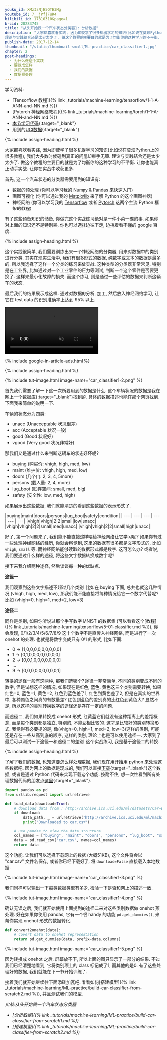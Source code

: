 ```yaml
---
youku_id: XMzIzNjE5OTE3Mg
youtube_id: 7__jPfjFuR4
bilibili_id: 17310310&page=1
b-cid: 28283745
title: "从头开始做一个汽车状态分类器1: 分析数据"
description: "大家都喜欢看实践, 因为即使学了很多机器学习的知识(比如说在莫烦Python上的很多教程), 我们大多数时候碰到真正的问题却束手无策.
理论与实践结合还是太少太少了. 做这个教程的主要目的就是为了均衡你的这种学习的不平衡. 让你也能真正动手实战. 让你在实战中收获更多."
publish-date: 2017-12-14
thumbnail: "/static/thumbnail-small/ML-practice/car_classifier1.jpg"
chapter: 2
post-headings:
  - 为什么做这个实践
  - 要做成怎样
  - 我们的数据
  - 数据预处理
---
```


学习资料:
  * [Tensorflow 教程]({% link _tutorials/machine-learning/tensorflow/1-1-A-ANN-and-NN.md %})
  * [Pytorch 神经网络教程]({% link _tutorials/machine-learning/torch/1-1-A-ANN-and-NN.md %})
  * [本节学习代码](https://github.com/MorvanZhou/train-classifier-from-scratch){:target="_blank"}
  * 用到的[UCI数据](http://archive.ics.uci.edu/ml/datasets/Car+Evaluation){:target="_blank"}



{% include assign-heading.html %}

大家都喜欢看实践, 因为即使学了很多机器学习的知识(比如说在[莫烦Python](/)上的很多教程), 我们大多数时候碰到真正的问题却束手无策.
理论与实践结合还是太少太少了. 做这个教程的主要目的就是为了均衡你的这种学习的不平衡. 让你也能真正动手实战. 让你在实战中收获更多.

首先, 这一个汽车状态的分类器需要用到的知识有:

* 数据的预处理 (你可以学习我的 [Numpy & Pandas](/tutorials/data-manipulation/np-pd/) 来快速入门)
* 画图可视化 (你可以通过我的 [Matplotlib](/tutorials/data-manipulation/plt/) 来了解 Python 的这个画图神器)
* 神经网络 (你可以学习我的 [Tensorflow](/tutorials/machine-learning/tensorflow/) 或者 [Pytorch](/tutorials/machine-learning/torch/) 这两个主流 Python 框架的教程)

有了这些预备知识的储备, 你做完这个实战练习绝对是一件小菜一碟的事. 如果你对上面的知识还不是特别熟, 你也可以选择边往下走, 边挑着看不懂的 google 百度.






{% include assign-heading.html %}

这个实践很简单, 我们需要训练出来一个神经网络的分类器,
用来对数据中的类别进行分类. 其实在现实生活中, 我们有很多形式的数据, 纯数字或文本的数据是最多的.
所以我选择了这样一个分类的练习来做实战. 这种类型的分类器非常常见, 特别是在工业界,
比如通过对一个工业零件的压力等测试, 判断一个这个零件是否要更换了. 这样来最小化故障的损失.
而这个练习, 则是通过一些评估的数据来判断这辆车的状态.

最后我们的结果展示成这样.
通过对数据的分析, 加工, 然后放入神经网络学习, 让它在 test data 的识别准确率上达到 95% 以上.


<video class="tut-content-video" controls loop autoplay muted>
  <source src="/static/results/ML-practice/car_classifier1-1.mp4" type="video/mp4">
  Your browser does not support HTML5 video.
</video>








{% include google-in-article-ads.html %}

{% include assign-heading.html %}

{% include tut-image.html image-name="car_classifier1-2.png" %}

首先我们需要了解一下这一次所要用到的数据是什么. 这个车辆状况的数据是我在网上一个[数据库](http://archive.ics.uci.edu/ml/datasets/Car+Evaluation){:target="_blank"}找到的.
具体的数据描述也能在那个网页找到. 下面我来简单的说明一下.

车辆的状态分为四类:
* unacc (Unacceptable 状况很差)
* acc   (Acceptable 状况一般)
* good  (Good 状况好)
* vgood (Very good 状况非常好)

那我们又是通过什么来判断这辆车的状态好坏呢?
* buying (购买价: vhigh, high, med, low)
* maint  (维护价: vhigh, high, med, low)
* doors  (几个门: 2, 3, 4, 5more)
* persons (载人量: 2, 4, more)
* lug_boot (贮存空间: small, med, big)
* safety  (安全性: low, med, high)

如果展示出这些数据, 我们就能清楚的看到这些数据的表示形式了.

|buying|maint|doors|persons|lug_boot|safety|condition|
| --- | --- | --- | --- | --- | ---|
|vhigh|vhigh|2|2|small|low|unacc|
|vhigh|vhigh|2|2|small|med|unacc|
|vhigh|vhigh|2|2|small|high|unacc|


好了, 第一个问题来了, 我们能不能直接这样喂给神经网络让它学习呢?
如果你有过一些处理神经网络的经历, 你就会察觉到, 这里的数据有很多都是文字形式的,
比如 `vhigh`, `small` 等.
而神经网络能够读取的数据形式都是数字. 这可怎么办? 或者说, 我们要通过什么样的途径,
将这些文字数据转换成数字呢?

接下来我介绍两种途径, 然后谈谈每一种的优缺点.

**途径一**

我们观察到这些文字描述不超过几个类别, 比如在 buying 下面, 总共也就这几种情况 (vhigh, high, med, low),
那我们能不能直接将每种情况给它一个数字代替呢? 比如 (vhigh=0, high=1, med=2, low=3).

**途径二**

同样是类别, 如果你听说过那个手写数字 MNIST 的数据集 (可以看看这个[教程]({% link _tutorials/machine-learning/tensorflow/5-01-classifier.md %})),
你会发现, 0/1/2/3/4/5/6/7/8/9 这十个数字不是直传入神经网络, 而是进行了一次 onehot 的处理. 也就是将数字变成只有 0/1 的形式, 比如下面:

* 0 -> [1,0,0,0,0,0,0,0,0,0]
* 1 -> [0,1,0,0,0,0,0,0,0,0]
* 2 -> [0,0,1,0,0,0,0,0,0,0]
* ...
* 9 -> [0,0,0,0,0,0,0,0,0,1]

转换的途径一般有这两种, 那我们选哪个? 途径一非常简单, 不同的类别变成不同的数字, 但是试想这样的情况,
如果现在是红色, 蓝色, 黄色这三个类别需要转换, 如果红色=0, 蓝色=1, 黄色=2,
红色到蓝色差了1, 红色到黄色差了2, 但是在真实的世界中, 各种颜色之间真的有数量差? 红色到蓝色的差别真的比红色到黄色大?
显然不是, 所以这样的类别转换数字的途径还是存在一定的问题.

而途径二, 我们如果转换成 onehot 形式, 红黄蓝它们就没有这种距离上的差距概念, 而是每个类别都是独立, 特别的, 不能互相比较的.
这才是比较好的类别转换形式. 我觉得有必要提的是, 像(vhigh=0, high=1, med=2, low=3)这样的类别, 可能还是存在一些从高到底的顺序,
这样的类别, 理论上也是可以使用途径一. 大家到了最后可以测试一下途径一和途径二的差别. 这个实战练习, 我是基于途径二的转换.






{% include assign-heading.html %}

了解了我们的数据, 也知道要怎么样处理数据, 我们现在用开始用 python 来处理这些数据吧.
因为网上的数据是现成的, 我们可以直接[下载](http://archive.ics.uci.edu/ml/machine-learning-databases/car/){:target="_blank"}这个数据,
或者是通过 Python 代码来实现下载这个功能. 按耐不住, 想一次性看到所有处理数据代码的朋友点[这里](https://github.com/MorvanZhou/train-classifier-from-scratch/blob/master/data_processing.py){:target="_blank"}.

```python
import pandas as pd
from urllib.request import urlretrieve

def load_data(download=True):
    # download data from : http://archive.ics.uci.edu/ml/datasets/Car+Evaluation
    if download:
        data_path, _ = urlretrieve("http://archive.ics.uci.edu/ml/machine-learning-databases/car/car.data", "car.csv")
        print("Downloaded to car.csv")

    # use pandas to view the data structure
    col_names = ["buying", "maint", "doors", "persons", "lug_boot", "safety", "class"]
    data = pd.read_csv("car.csv", names=col_names)
    return data
```

这个功能, 让我们可以选择下载网上的数据 (大概51KB), 这个文件将会以 "car.csv" 文件名保存, 或者你已经下载好了, 将 `download=False` 直接载入本地数据.

{% include tut-image.html image-name="car_classifier1-3.png" %}

我们同样可以输出一下每类数据类型有多少, 检验一下是否和网上的描述一致.

{% include tut-image.html image-name="car_classifier1-4.png" %}

确认无误之后, 我们就开始使用上面提到的途径二来对这些类别数据做 onehot 预处理. 好在如果你使用 pandas,
它有一个很 handy 的功能 `pd.get_dummies()`, 来帮你实现 onehot 形式的数据转化.

```python
def convert2onehot(data):
    # covert data to onehot representation
    return pd.get_dummies(data, prefix=data.columns)
```

{% include tut-image.html image-name="car_classifier1-5.png" %}

因为转换成 onehot 之后, 屏幕放不下, 所以上面的图只显示了一部分的结果. 不过我们已经清楚地看到,
它将类别项上的 class 标记成了1, 而其他的是0. 有了这些处理好的数据, 我们就能在下一节开始训练了.

接着我们就开始继续往下面添砖加瓦吧. 看看如何[搭建模型]({% link _tutorials/machine-learning/ML-practice/build-car-classifier-from-scratch2.md %}), 并且测试我们的模型.

*实战:从头开始做一个汽车状态分类器*

* *[分析数据]({% link _tutorials/machine-learning/ML-practice/build-car-classifier-from-scratch1.md %})*
* *[搭建模型]({% link _tutorials/machine-learning/ML-practice/build-car-classifier-from-scratch2.md %})*

